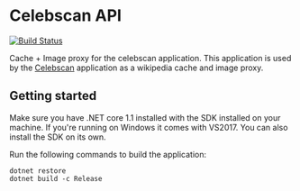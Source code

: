 # Celebscan API

[![Build Status](https://travis-ci.org/infosupport/celebscan-api.svg?branch=master)](https://travis-ci.org/infosupport/celebscan-api)

Cache + Image proxy for the celebscan application. This application is used by the 
[Celebscan](https://github.com/infosupport/celebscan) application as a wikipedia cache and image proxy.

## Getting started
Make sure you have .NET core 1.1 installed with the SDK installed on your machine.
If you're running on Windows it comes with VS2017. You can also install the SDK on its own.

Run the following commands to build the application:

```
dotnet restore
dotnet build -c Release
```
